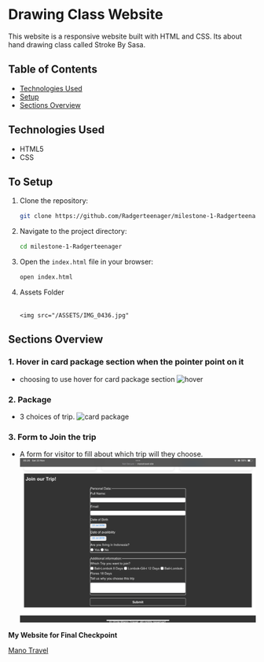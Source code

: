 # Drawing Class Website

This website is a responsive website built with HTML and CSS. Its about hand drawing class called Stroke By Sasa. 

## Table of Contents

- [Technologies Used](#technologies-used)
- [Setup](#setup)
- [Sections Overview](#sections-overview)

## Technologies Used

- HTML5
- CSS

## To Setup

1. Clone the repository:
    ```bash
    git clone https://github.com/Radgerteenager/milestone-1-Radgerteenager.git
    ```
2. Navigate to the project directory:
    ```bash
    cd milestone-1-Radgerteenager
    ```
3. Open the `index.html` file in your browser:
    ```bash
    open index.html
    ```
4. Assets Folder
    ```
    
    <img src="/ASSETS/IMG_0436.jpg"
    ```

## Sections Overview

### 1. **Hover in card package section when the pointer point on it**
   - choosing to use hover for card package section
      ![**hover**](/ASSETS/IMG_0440.PNG)
### 2. **Package**
   - 3 choices of trip.
      ![card package](/ASSETS/IMG_0441.PNG)

### 3. **Form to Join the trip**
   - A form for visitor to fill about which trip will they choose.
      ![Form to Join the trip](/ASSETS/IMG_0442.PNG)


**My Website for Final Checkpoint**

[Mano Travel](manotravel.site)